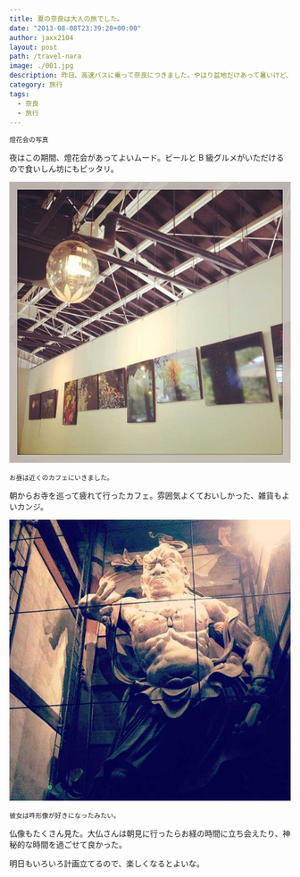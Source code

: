 ```yaml
---
title: 夏の奈良は大人の旅でした。
date: "2013-08-08T23:39:20+00:00"
author: jaxx2104
layout: post
path: /travel-nara
image: ./001.jpg
description: 昨日、高速バスに乗って奈良につきました。やはり盆地だけあって暑いけど、よい一日目でした。
category: 旅行
tags:
  - 奈良
  - 旅行
---
```


<small>燈花会の写真</small>

<!--more-->

夜はこの期間、燈花会があってよいムード。ビールと B 級グルメがいただけるので食いしん坊にもピッタリ。

<img src="./002.jpg" />

<small>お昼は近くのカフェにいきました。</small>

朝からお寺を巡って疲れて行ったカフェ。雰囲気よくておいしかった、雑貨もよいカンジ。

<img src="./003.jpg" />

<small>彼女は吽形像が好きになったみたい。</small>

仏像もたくさん見た。大仏さんは朝見に行ったらお経の時間に立ち会えたり、神秘的な時間を過ごせて良かった。

明日もいろいろ計画立てるので、楽しくなるとよいな。
